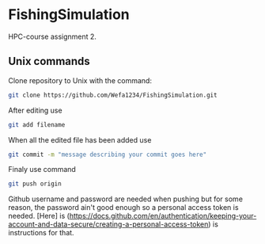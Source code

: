# FishingSimulation
HPC-course assignment 2.

## Unix commands
Clone repository to Unix with the command:
```bash
git clone https://github.com/Wefa1234/FishingSimulation.git
```
After editing use
```bash
git add filename
```
When all the edited file has been added use
```bash
git commit -m "message describing your commit goes here"
```
Finaly use command 
```bash
git push origin
```
Github username and password are needed when pushing but for some reason, the password ain't good enough so a personal access token is needed. [Here] is (https://docs.github.com/en/authentication/keeping-your-account-and-data-secure/creating-a-personal-access-token) is instructions for that.

